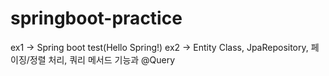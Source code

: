 # springboot-practice
ex1 -> Spring boot test(Hello Spring!)
ex2 -> Entity Class, JpaRepository, 페이징/정렬 처리, 쿼리 메서드 기능과 @Query
